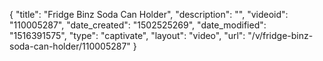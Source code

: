 {
    "title": "Fridge Binz Soda Can Holder",
    "description": "",
    "videoid": "110005287",
    "date_created": "1502525269",
    "date_modified": "1516391575",
    "type": "captivate",
    "layout": "video",
    "url": "\/v\/fridge-binz-soda-can-holder\/110005287"
}